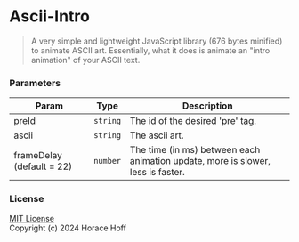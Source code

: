 # Ascii-Intro
> A very simple and lightweight JavaScript library (676 bytes minified) to animate ASCII art. Essentially, what it does is animate an "intro animation" of your ASCII text.

### Parameters
| Param                     | Type                | Description  |
|---------------------------|---------------------| ------------ |
| preId                     | <code>string</code> | The id of the desired 'pre' tag. |
| ascii                     | <code>string</code> | The ascii art.|
| frameDelay (default = 22) | <code>number</code> | The time (in ms) between each animation update, more is slower, less is faster.|

### License
[MIT License](LICENSE)\
Copyright (c) 2024 Horace Hoff